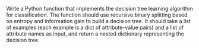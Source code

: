 Write a Python function that implements the decision tree learning algorithm for classification. The function should use recursive binary splitting based on entropy and information gain to build a decision tree. It should take a list of examples (each example is a dict of attribute-value pairs) and a list of attribute names as input, and return a nested dictionary representing the decision tree.
